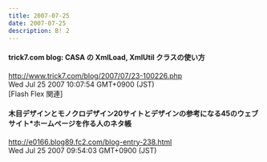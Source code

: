 ```yaml
---
title: 2007-07-25
date: 2007-07-25
description: B! 2
---
```


#### trick7.com blog: CASA の XmlLoad, XmlUtil クラスの使い方
http://www.trick7.com/blog/2007/07/23-100226.php<br>
Wed Jul 25 2007 10:07:54 GMT+0900 (JST)<br>
[Flash Flex 関連]


#### 木目デザインとモノクロデザイン20サイトとデザインの参考になる45のウェブサイト*ホームページを作る人のネタ帳
http://e0166.blog89.fc2.com/blog-entry-238.html<br>
Wed Jul 25 2007 09:54:03 GMT+0900 (JST)<br>


